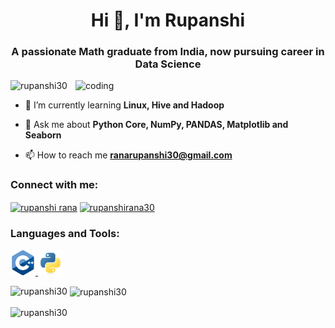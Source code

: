 <h1 align="center">Hi 👋, I'm Rupanshi</h1>
<h3 align="center">A passionate Math graduate from India, now pursuing career in Data Science</h3>

<img align="right" alt="coding" width="400" src="https://cdn.dribbble.com/users/4055494/screenshots/15215756/media/d2b66c4ca0192aa26d103448b3d1518b.gif">

<p align="left"> <img src="https://komarev.com/ghpvc/?username=rupanshi30&label=Profile%20views&color=0e75b6&style=flat" alt="rupanshi30" /> </p>

- 🌱 I’m currently learning **Linux, Hive and Hadoop**

- 💬 Ask me about **Python Core, NumPy, PANDAS, Matplotlib and Seaborn**

- 📫 How to reach me **ranarupanshi30@gmail.com**

<h3 align="left">Connect with me:</h3>
<p align="left">
<a href="https://linkedin.com/in/rupanshi rana" target="blank"><img align="center" src="https://raw.githubusercontent.com/rahuldkjain/github-profile-readme-generator/master/src/images/icons/Social/linked-in-alt.svg" alt="rupanshi rana" height="30" width="40" /></a>
<a href="https://instagram.com/rupanshirana30" target="blank"><img align="center" src="https://raw.githubusercontent.com/rahuldkjain/github-profile-readme-generator/master/src/images/icons/Social/instagram.svg" alt="rupanshirana30" height="30" width="40" /></a>
</p>

<h3 align="left">Languages and Tools:</h3>
<p align="left"> <a href="https://www.w3schools.com/cpp/" target="_blank" rel="noreferrer"> <img src="https://raw.githubusercontent.com/devicons/devicon/master/icons/cplusplus/cplusplus-original.svg" alt="cplusplus" width="40" height="40"/> </a> <a href="https://www.python.org" target="_blank" rel="noreferrer"> <img src="https://raw.githubusercontent.com/devicons/devicon/master/icons/python/python-original.svg" alt="python" width="40" height="40"/> </a> </p>

<p><img align="left" src="https://github-readme-stats.vercel.app/api/top-langs?username=rupanshi30&show_icons=true&locale=en&layout=compact" alt="rupanshi30" /></p>

<p>&nbsp;<img align="center" src="https://github-readme-stats.vercel.app/api?username=rupanshi30&show_icons=true&locale=en" alt="rupanshi30" /></p>

<p><img align="center" src="https://github-readme-streak-stats.herokuapp.com/?user=rupanshi30&" alt="rupanshi30" /></p>
